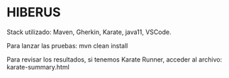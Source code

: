 

# HIBERUS

Stack utilizado:
Maven, Gherkin, Karate, java11, VSCode.

Para lanzar las pruebas: mvn clean install

Para revisar los resultados, si tenemos Karate Runner, acceder al archivo: karate-summary.html



